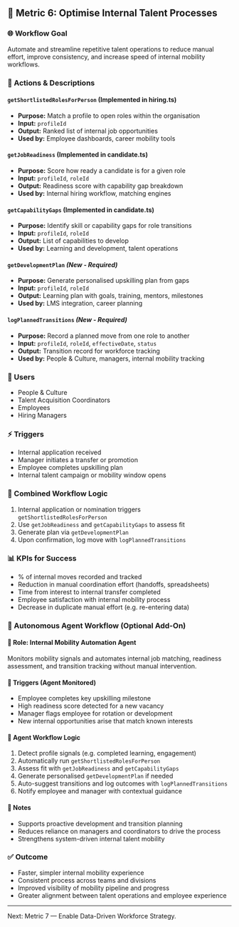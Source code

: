 ## 🎯 Metric 6: Optimise Internal Talent Processes

### 🌐 Workflow Goal

Automate and streamline repetitive talent operations to reduce manual effort, improve consistency, and increase speed of internal mobility workflows.

### 🧩 Actions & Descriptions

#### `getShortlistedRolesForPerson` (Implemented in hiring.ts)

* **Purpose:** Match a profile to open roles within the organisation
* **Input:** `profileId`
* **Output:** Ranked list of internal job opportunities
* **Used by:** Employee dashboards, career mobility tools

#### `getJobReadiness` (Implemented in candidate.ts)

* **Purpose:** Score how ready a candidate is for a given role
* **Input:** `profileId`, `roleId`
* **Output:** Readiness score with capability gap breakdown
* **Used by:** Internal hiring workflow, matching engines

#### `getCapabilityGaps` (Implemented in candidate.ts)

* **Purpose:** Identify skill or capability gaps for role transitions
* **Input:** `profileId`, `roleId`
* **Output:** List of capabilities to develop
* **Used by:** Learning and development, talent operations

#### `getDevelopmentPlan` *(New - Required)*

* **Purpose:** Generate personalised upskilling plan from gaps
* **Input:** `profileId`, `roleId`
* **Output:** Learning plan with goals, training, mentors, milestones
* **Used by:** LMS integration, career planning

#### `logPlannedTransitions` *(New - Required)*

* **Purpose:** Record a planned move from one role to another
* **Input:** `profileId`, `roleId`, `effectiveDate`, `status`
* **Output:** Transition record for workforce tracking
* **Used by:** People & Culture, managers, internal mobility tracking

### 👥 Users

* People & Culture
* Talent Acquisition Coordinators
* Employees
* Hiring Managers

### ⚡ Triggers

* Internal application received
* Manager initiates a transfer or promotion
* Employee completes upskilling plan
* Internal talent campaign or mobility window opens

### 🔗 Combined Workflow Logic

1. Internal application or nomination triggers `getShortlistedRolesForPerson`
2. Use `getJobReadiness` and `getCapabilityGaps` to assess fit
3. Generate plan via `getDevelopmentPlan`
4. Upon confirmation, log move with `logPlannedTransitions`

### 📊 KPIs for Success

* % of internal moves recorded and tracked
* Reduction in manual coordination effort (handoffs, spreadsheets)
* Time from interest to internal transfer completed
* Employee satisfaction with internal mobility process
* Decrease in duplicate manual effort (e.g. re-entering data)

### 🤖 Autonomous Agent Workflow (Optional Add-On)

#### 🎯 Role: Internal Mobility Automation Agent

Monitors mobility signals and automates internal job matching, readiness assessment, and transition tracking without manual intervention.

#### 🧠 Triggers (Agent Monitored)

* Employee completes key upskilling milestone
* High readiness score detected for a new vacancy
* Manager flags employee for rotation or development
* New internal opportunities arise that match known interests

#### 🔄 Agent Workflow Logic

1. Detect profile signals (e.g. completed learning, engagement)
2. Automatically run `getShortlistedRolesForPerson`
3. Assess fit with `getJobReadiness` and `getCapabilityGaps`
4. Generate personalised `getDevelopmentPlan` if needed
5. Auto-suggest transitions and log outcomes with `logPlannedTransitions`
6. Notify employee and manager with contextual guidance

#### 📌 Notes

* Supports proactive development and transition planning
* Reduces reliance on managers and coordinators to drive the process
* Strengthens system-driven internal talent mobility

### ✅ Outcome

* Faster, simpler internal mobility experience
* Consistent process across teams and divisions
* Improved visibility of mobility pipeline and progress
* Greater alignment between talent operations and employee experience

---

Next: Metric 7 — Enable Data-Driven Workforce Strategy.
